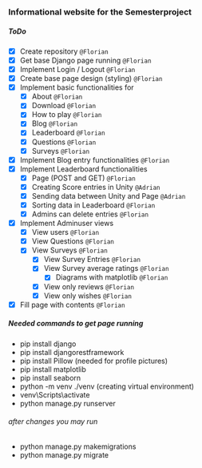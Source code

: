 ### Informational website for the Semesterproject
##### ToDo
- [x] Create repository `@Florian`
- [x] Get base Django page running `@Florian`
- [x] Implement Login / Logout `@Florian`
- [x] Create base page design (styling) `@Florian`
- [x] Implement basic functionalities for
  - [x] About `@Florian`
  - [x] Download `@Florian`
  - [x] How to play `@Florian`
  - [x] Blog `@Florian`
  - [x] Leaderboard `@Florian`
  - [x] Questions `@Florian`
  - [x] Surveys `@Florian`
- [x] Implement Blog entry functionalities `@Florian`
- [x] Implement Leaderboard functionalities
  - [x] Page (POST and GET) `@Florian`
  - [x] Creating Score entries in Unity `@Adrian`
  - [x] Sending data between Unity and Page `@Adrian`
  - [x] Sorting data in Leaderboard `@Florian`
  - [x] Admins can delete entries `@Florian`
- [x] Implement Adminuser views
  - [x] View users `@Florian`
  - [x] View Questions `@Florian`
  - [x] View Surveys `@Florian`
    - [x] View Survey Entries `@Florian`
    - [x] View Survey average ratings `@Florian`
      - [x] Diagrams with matplotlib `@Florian`
    - [x] View only reviews `@Florian`
    - [x] View only wishes `@Florian`
- [x] Fill page with contents `@Florian`

##### Needed commands to get page running
- pip install django
- pip install djangorestframework
- pip install Pillow (needed for profile pictures)
- pip install matplotlib
- pip install seaborn
- python -m venv ./venv (creating virtual environment)
- venv\Scripts\activate
- python manage.py runserver

###### after changes you may run
- python manage.py makemigrations
- python manage.py migrate
